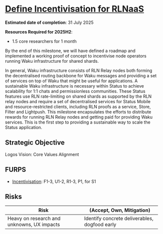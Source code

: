 # [Define Incentivisation for RLNaaS](https://github.com/waku-org/pm/milestone/35)

**Estimated date of completion**: 31 July 2025

**Resources Required for 2025H2**:
- 1.5 core researchers for 1 month

By the end of this milestone, we will have defined a roadmap and implemented a working proof of concept to incentivise node operators running Waku infrastructure for shared shards.

In general, Waku infrastructure consists of RLN Relay nodes both forming the decentralised routing backbone for Waku messages and providing a set of services on top of Waku that might be useful for applications.
A sustainable Waku infrastructure is necessary within Status to achieve scalability for 1:1 chats and permissionless communities.
These Status features use RLN rate-limiting on shared shards as supported by the RLN relay nodes
and require a set of decentralised services for Status Mobile and resource-restricted clients,
including RLN proofs as a service, Store, Filter and Lightpush.
This milestone encapsulates the efforts to distribute rewards for running RLN Relay nodes and getting paid for providing Waku services.
This is the first step to providing a sustainable way to scale the Status application.

## Strategic Objective

Logos Vision: Core Values Alignment

## FURPS
- [Incentivisation](/FURPS/core/incentivisation.md): F1-3, U1-2, R1-3, P1, for S1

## Risks

| Risk                                       | (Accept, Own, Mitigation)                     |
|--------------------------------------------|-----------------------------------------------|
| Heavy on research and unknowns, UX impacts | Identify concrete deliverables, dogfood early |